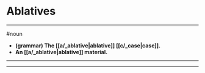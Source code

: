 # Ablatives
---
#noun
- **(grammar) The [[a/_ablative|ablative]] [[c/_case|case]].**
- **An [[a/_ablative|ablative]] material.**
---
---
